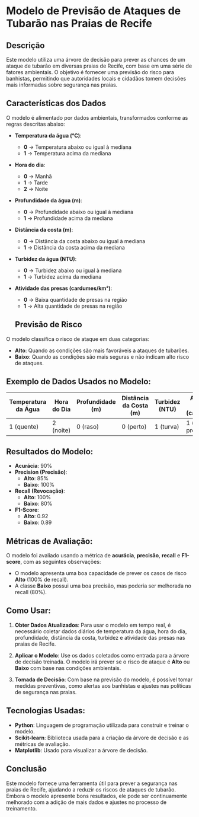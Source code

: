 # Modelo de Previsão de Ataques de Tubarão nas Praias de Recife

## Descrição
Este modelo utiliza uma árvore de decisão para prever as chances de um ataque de tubarão em diversas praias de Recife, com base em uma série de fatores ambientais. O objetivo é fornecer uma previsão do risco para banhistas, permitindo que autoridades locais e cidadãos tomem decisões mais informadas sobre segurança nas praias.

## Características dos Dados
O modelo é alimentado por dados ambientais, transformados conforme as regras descritas abaixo:

- **Temperatura da água (°C)**:
  - **0** → Temperatura abaixo ou igual à mediana
  - **1** → Temperatura acima da mediana
- **Hora do dia**:
  - **0** → Manhã
  - **1** → Tarde
  - **2** → Noite
- **Profundidade da água (m)**:
  - **0** → Profundidade abaixo ou igual à mediana
  - **1** → Profundidade acima da mediana
- **Distância da costa (m)**:
  - **0** → Distância da costa abaixo ou igual à mediana
  - **1** → Distância da costa acima da mediana
- **Turbidez da água (NTU)**:
  - **0** → Turbidez abaixo ou igual à mediana
  - **1** → Turbidez acima da mediana
- **Atividade das presas (cardumes/km²)**:
  - **0** → Baixa quantidade de presas na região
  - **1** → Alta quantidade de presas na região

  ## Previsão de Risco
O modelo classifica o risco de ataque em duas categorias:

- **Alto**: Quando as condições são mais favoráveis a ataques de tubarões.
- **Baixo**: Quando as condições são mais seguras e não indicam alto risco de ataques.

## Exemplo de Dados Usados no Modelo:
| Temperatura da Água | Hora do Dia | Profundidade (m) | Distância da Costa (m) | Turbidez (NTU) | Atividade das Presas (cardumes/km²) | Risco |
|---------------------|-------------|-------------------|------------------------|----------------|-------------------------------------|-------|
| 1 (quente)          | 2 (noite)   | 0 (raso)          | 0 (perto)              | 1 (turva)      | 1 (muitas presas)    | ALTO  |

## Resultados do Modelo:
- **Acurácia**: 90%
- **Precision (Precisão)**:
  - **Alto**: 85%
  - **Baixo**: 100%
- **Recall (Revocação)**:
  - **Alto**: 100%
  - **Baixo**: 80%
- **F1-Score**:
  - **Alto**: 0.92
  - **Baixo**: 0.89

## Métricas de Avaliação:
O modelo foi avaliado usando a métrica de **acurácia**, **precisão**, **recall** e **F1-score**, com as seguintes observações:

- O modelo apresenta uma boa capacidade de prever os casos de risco **Alto** (100% de recall).
- A classe **Baixo** possui uma boa precisão, mas poderia ser melhorada no recall (80%).

## Como Usar:
1. **Obter Dados Atualizados**: Para usar o modelo em tempo real, é necessário coletar dados diários de temperatura da água, hora do dia, profundidade, distância da costa, turbidez e atividade das presas nas praias de Recife.
   
2. **Aplicar o Modelo**: Use os dados coletados como entrada para a árvore de decisão treinada. O modelo irá prever se o risco de ataque é **Alto** ou **Baixo** com base nas condições ambientais.

3. **Tomada de Decisão**: Com base na previsão do modelo, é possível tomar medidas preventivas, como alertas aos banhistas e ajustes nas políticas de segurança nas praias.

## Tecnologias Usadas:
- **Python**: Linguagem de programação utilizada para construir e treinar o modelo.
- **Scikit-learn**: Biblioteca usada para a criação da árvore de decisão e as métricas de avaliação.
- **Matplotlib**: Usado para visualizar a árvore de decisão.

## Conclusão
Este modelo fornece uma ferramenta útil para prever a segurança nas praias de Recife, ajudando a reduzir os riscos de ataques de tubarão. Embora o modelo apresente bons resultados, ele pode ser continuamente melhorado com a adição de mais dados e ajustes no processo de treinamento.
